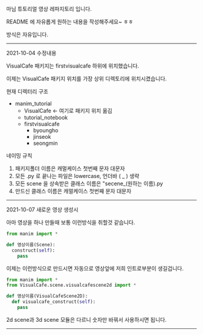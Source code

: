 마님 튜토리얼 영상 레파지토리 입니다.

README 에 자유롭게 원하는 내용을 작성해주세요~ ㅎㅎ 

방식은 자유입니다.


-----------------------------------------------------------------
2021-10-04 수정내용

VisualCafe 패키지는 firstvisualcafe 하위에 위치했습니다.

이제는 VisualCafe 패키지 위치를 가장 상위 디렉토리에 위치시켰습니다. 

현재 디렉터리 구조
- manim_tutorial
  - VisualCafe           <- 여기로 패키지 위치 옮김
  - tutorial_notebook
  - firstvisualcafe
    - byoungho
    - jinseok
    - seongmin


네이밍 규칙 
1. 패키지폴더 이름은 캐멀케이스 첫번째 문자 대문자 
2. 모든 .py 로 끝나는 파일은 lowercase, 언더바 ( _ ) 생략
3. 모든 scene 을 상속받은 클래스 이름은 "secene_(원하는 이름).py
4. 만드신 클래스 이름은 캐멀케이스 첫번째 문자 대문자


-----------------------------------------------------------------
2021-10-07 새로운 영상 생성시

아마 영상을 하나 만들때 보통 이런방식을 취할것 같습니다.
```python
from manim import *

def 영상이름(Scene):
  construct(self):
    pass
```    
이제는 이런방식으로 만드시면 자동으로 영상앞에 저희 인트로부분이 생길겁니다.

```python
from manim import *
from VisualCafe.scene.visualcafescene2d import *

def 영상이름(VisualCafeScene2D):
  def visualcafe_construct(self):
    pass
```

2d scene과 3d scene 모듈은 다르니 숫자만 바꿔서 사용하시면 됩니다.

-----------------------------------------------------------------






